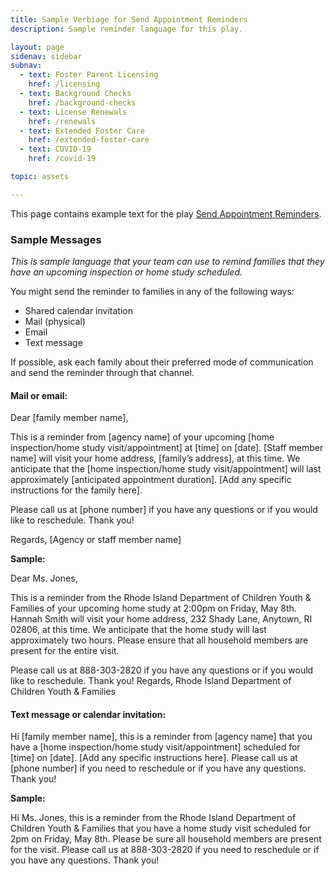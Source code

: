 ```yaml
---
title: Sample Verbiage for Send Appointment Reminders
description: Sample reminder language for this play.

layout: page
sidenav: sidebar
subnav:
  - text: Foster Parent Licensing
    href: /licensing
  - text: Background Checks
    href: /background-checks
  - text: License Renewals
    href: /renewals
  - text: Extended Foster Care
    href: /extended-foster-care
  - text: COVID-19
    href: /covid-19

topic: assets

---
```


This page contains example text for the play [Send Appointment Reminders](/playbook/send_appointment_reminders).

### Sample Messages


*This is sample language that your team can use to remind families that they have an upcoming inspection or home study scheduled.* 

You might send the reminder to families in any of the following ways: 

* Shared calendar invitation 
* Mail (physical)
* Email
* Text message 

If possible, ask each family about their preferred mode of communication and send the reminder through that channel.



#### Mail or email: 

Dear [family member name], 

This is a reminder from [agency name] of your upcoming [home inspection/home study visit/appointment] at [time] on [date]. [Staff member name] will visit your home address, [family’s address], at this time. We anticipate that the [home inspection/home study visit/appointment] will last approximately [anticipated appointment duration]. [Add any specific instructions for the family here]. 

Please call us at [phone number] if you have any questions or if you would like to reschedule. Thank you!

Regards, 
[Agency or staff member name] 

**Sample:**

Dear Ms. Jones,

This is a reminder from the Rhode Island Department of Children Youth & Families of your upcoming home study at 2:00pm on Friday, May 8th. Hannah Smith will visit your home address, 232 Shady Lane, Anytown, RI 02806, at this time. We anticipate that the home study will last approximately two hours. Please ensure that all household members are present for the entire visit. 

Please call us at 888-303-2820 if you have any questions or if you would like to reschedule. Thank you!
Regards, 
Rhode Island Department of Children Youth & Families



#### Text message or calendar invitation: 

Hi [family member name], this is a reminder from [agency name] that you have a [home inspection/home study visit/appointment] scheduled for [time] on [date]. [Add any specific instructions here]. Please call us at [phone number] if you need to reschedule or if you have any questions. Thank you!
 
**Sample:**

Hi Ms. Jones, this is a reminder from the Rhode Island Department of Children Youth & Families that you have a home study visit scheduled for 2pm on Friday, May 8th. Please be sure all household members are present for the visit. Please call us at 888-303-2820 if you need to reschedule or if you have any questions. Thank you!
